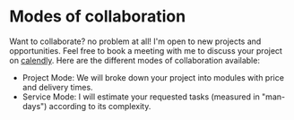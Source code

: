 # Modes of collaboration

Want to collaborate? no problem at all! I'm open to new projects and opportunities. Feel free to book a meeting with me to discuss your project on [calendly](https://calendly.com/ayoub3bidi/intro-call). Here are the different modes of collaboration available:  
* Project Mode: We will broke down your project into modules with price and delivery times.
* Service Mode: I will estimate your requested tasks (measured in "man-days") according to its complexity.
